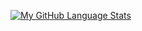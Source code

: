[![My GitHub Language Stats](https://github-readme-stats.vercel.app/api/top-langs/?username=itshr12&langs_count=5&theme=tokyonight)]()

